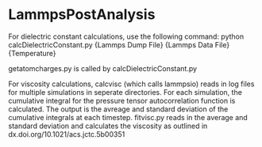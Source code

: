# LammpsPostAnalysis

For dielectric constant calculations, use the following command:
python calcDielectricConstant.py {Lammps Dump File} {Lammps Data File} {Temperature}

getatomcharges.py is called by calcDielectricConstant.py


For viscosity calculations, calcvisc (which calls lammpsio) reads in log files for multiple simulations in seperate directories. For each simulation, the cumulative integral for the pressure tensor autocorrelation function is calculated. The output is the avreage and standard deviation of the cumulative integrals at each timestep. 
fitvisc.py reads in the average and standard deviation and calculates the viscosity as outlined in dx.doi.org/10.1021/acs.jctc.5b00351
